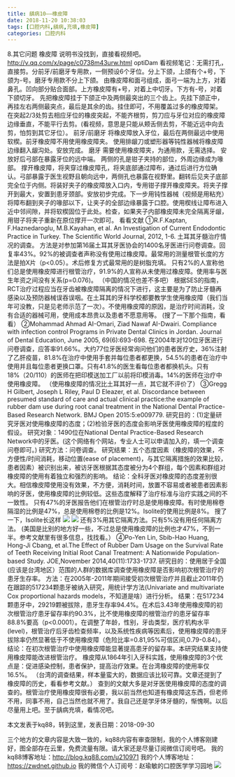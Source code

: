 ```yaml
---
title: 龋病10——橡皮障
date: 2018-11-20 10:38:03
tags: [口腔内科,龋病,充填,橡皮障]
categories: 口腔内科
---
```

8.其它问题
橡皮障
说明书没找到，直接看视频吧。
http://v.qq.com/x/page/c0738m43urw.html
optiDam
看视频笔记：无需打孔，直接剪。分前牙/前磨牙专用款，一侧预设6个牙位。分上下颌，上颌有个+号，下颌为-号。磨牙专用款不分上下颌。
由橡皮障和面弓组成，面弓一端为上方，对着鼻孔。凹向部分贴合面部。上方橡皮障有+号，对着上中切牙。下方有-号，对着下颌切牙。
先把橡皮障挂于下颌正中及两侧最突出的三个齿上。先挂下颌正中，再挂左右两侧最突点，最后是其余的齿。挂住即可，不用覆盖过多的橡皮障架。
在突起2/3处剪去相应牙位的橡皮突起，不能齐根剪，剪刀应与牙位对应的橡皮障边缘垂直，不能平行去剪。(看视频，意思是只能从颊舌侧去剪，不能近远中向去剪，怕剪到其它牙位）。
前牙/前磨牙
将橡皮障放入牙位，最后在两侧最远中使用软楔。前牙橡皮障不用使用橡皮障夹。
使用排龈刀或塑形器等钝性器械将橡皮障边缘翻入龈沟处。安放完成。
磨牙
需要使用橡皮障夹，为通用款，无需选择。
安放好后弓部在暴露牙位的远中端。
两侧的孔是钳子夹持的部位，外周边缘成为喙部。
撑开橡皮障，将夹穿过橡皮障孔，将夹底部通过障布，通过后进行方位确认。弓部暴露于医生视野且朝向远中，两侧孔也暴露在视野里。翻转后见夹子底部完全位于内侧。将装好夹子的橡皮障放入口内，专用钳子撑开橡皮障夹。将夹子撑开到最大，安置到患牙颈部。安放初步完成。下一步用钝性器械（视频是用粘充）将障布翻到夹子的喙部以下，让夹子的全部边缘暴露于口腔。使用楔线让障布进入近中邻间隙，并将软楔固位于此处。检查，如果夹子内部橡皮障未完全隔离牙龈，用钳子将夹子重新在原位撑开一次即可。
看看文献
①R.F.Kaptan, F.Haznedaroglu, M.B.Kayahan, et al. An Investigation of Current Endodontic Practice in Turkey. The Scientific World Journal, 2012, 1-6.
土耳其牙髓治疗情况的调查。
方法是对参加第16届土耳其牙医协会的1400名牙医进行问卷调查。回复率43%。92%的被调查者声称没有使用过橡皮障。最常用的测量根管长度的方法是拍X片（p<0.05）。术后修复方式最常用的是树脂充填。
只有2%的人宣称他们总是使用橡皮障进行根管治疗，91.9%的人宣称从未使用过橡皮障。使用率与医生年资之间没有关系(p=0.076)。
（中国的情况也差不多吧）
根据SES的指南，RCT治疗过程应当在牙齿被橡皮障隔离的情况下进行，这主要是为了防止牙髓再感染以及预防器械误吞误咽。在土耳其的牙科学校都要教学生使用橡皮障（我们当年可没教，只是见老师示范了一次）。不使用橡皮障的原因，是治疗时间消耗，没有合适的器械可用，使用成本昂贵以及患者不愿意用等。
(搜了一下那个指南，看看）
②Mohammad Ahmad AI-Omari, Ziad Nawaf AI-Dwairi. Compliance with infection control Programs in Private Dental Clinics in Jordan. Journal of Dental Education, June 2005, 69(6):693-698.
在2004年对120位牙医进行问卷调查，应答率91.66%。大约77位牙医经常询问他们的患者医疗史，36%注射了乙肝疫苗，81.8%在治疗中使用手套并每位患者都更换，54.5%的患者在治疗中使用并且每位患者更换口罩。只有41.8%的医生看每位患者都换机头。只有18%（20/110）的医师在把印模送加工厂以前将印模消毒。14%的医师在治疗中使用橡皮障。
（使用橡皮障的情况比土耳其好一点，其它就不评价了）
③Gregg H Gilbert, Joseph L Riley, Paul D Eleazer, et al. Discordance between presumed standard of care and actual clinical practice:the example of rubber dam use during root canal treatment in the National Dental Practice-Based Research Network. BMJ Open 2015:5:e009779.
研究目的：(1)定量研究牙医对使用橡皮障的态度；(2)检验牙医的态度会影响牙医使用橡皮障的程度的假设。
研究对象：1490位在National Dental Practice-Based Research Network中的牙医。(这个网络有个网站，专业人士可以申请加入的，填一个调查问卷即可。)
研究方法：问卷调查。
研究结果：五个态度因素（橡皮障的效果，不方便性/时间消耗，移动位置(ease of placement)，与其它隔离措施的效果比较，患者因素）被识别出来，被访牙医根据其态度被分为4个群组，每个因素和群组对橡皮障的使用有着独立和强烈的影响。
结论：全科牙医对橡皮障的态度差别很大。相信橡皮障使用没有效果，不方便，消耗时间，放置不容易或者被患者因素影响的牙医，使用橡皮障的比例较低。这些态度解释了治疗标准与治疗实践之间的不一致性。
只有47%的牙医报告他们在根管治疗时总是使用橡皮障。有时使用棉卷隔湿的比例是47%，总是使用棉卷的比例是12%。Isolite的使用比例是8%。
搜了一下，Isolite长这样
![](https://zymblog-1258069789.cos.ap-chengdu.myqcloud.com/blog0038-qb10-xpz/01.jpg)
![](https://zymblog-1258069789.cos.ap-chengdu.myqcloud.com/blog0038-qb10-xpz/02.jpg)
还有3%用其它隔离方法。只有5%没有用任何隔离方法。
(美国是比别的地方好一些，不过总是使用橡皮障的比例也才47%，不到一半。参考文献里有很多信息，找找看。）
④Po-Yen Lin, Sbib-Hao Huang, Hong-Ji Cbang, et al.The Effect of Rubber Dam Usage on the Survival Rate of Teeth Receiving Initial Root Canal Treatment: A Nationwide Population-based Study. JOE,November 2014,40(11):1733-1737.
研究目的：使用居于全国(应该是台湾地区）范围的人群的数据库调查使用橡皮障是否影响初次根管治疗的患牙生存率。
方法：在2005年-2011年期间接受初次根管治疗并且截止2011年仍在跟踪的517234颗患牙被纳入研究，用统计学方法(Univariate and multivariate Cox proportional hazards models，不知道是啥）进行分析。
结果：在517234颗患牙中，29219颗被拔除，患牙生存率94.4%。在术后3.43年使用橡皮障的初次根管治疗患牙留存率约90.3%，比不使用橡皮障的根管治疗的患牙留存率88.8%要高（p<0.0001）。在调整了年龄，性别，牙齿类型，医疗机构水平(level)，根管治疗后牙齿检查频率，以及系统性疾病等因素后，使用橡皮障的患牙拔除率仍然显著低于不使用橡皮障（危险比率=0.81,95%可信区间,0.79-0.84）。
结论：在初次根管治疗中使用橡皮障能显著提高患牙的留存率。本研究结果支持使用橡皮障能改进根管治疗。
橡皮障从1864年引入牙科实践，使用橡皮障的3个优点是：促进感染控制，患者保护，提高治疗效果。在台湾橡皮障的使用率仅16.5%。
（台湾的调查结果，样本量蛮大的，数据应该比较可靠。文章还提到了橡皮障的历史，看看参考文献。）
查到的文献大多是对牙医使用橡皮障的态度的调查的。根管治疗使用橡皮障很有必要，我以前当然也知道有橡皮障这东西，但老师不用，同事不用，自己当然也就不用了。我自己还是学牙体牙髓的，惭愧啊。以后尽量用上吧。至于龋病充填，看情况吧。

本文发表于kq88，转到这里，发表日期：2018-09-30

三个地方的文章内容是大致一致的，kq88内容有审查限制，我的个人博客刚建好，图全部存在云里，免费流量有限。请大家还是尽量订阅微信订阅号吧。
我的kq88博客地址：http://blog.kq88.com/u210971
我的个人博客地址：https://zwdnet.github.io
我的微信个人订阅号：赵瑜敏的口腔医学学习园地
![](https://zymblog-1258069789.cos.ap-chengdu.myqcloud.com/other/wx.jpg)

